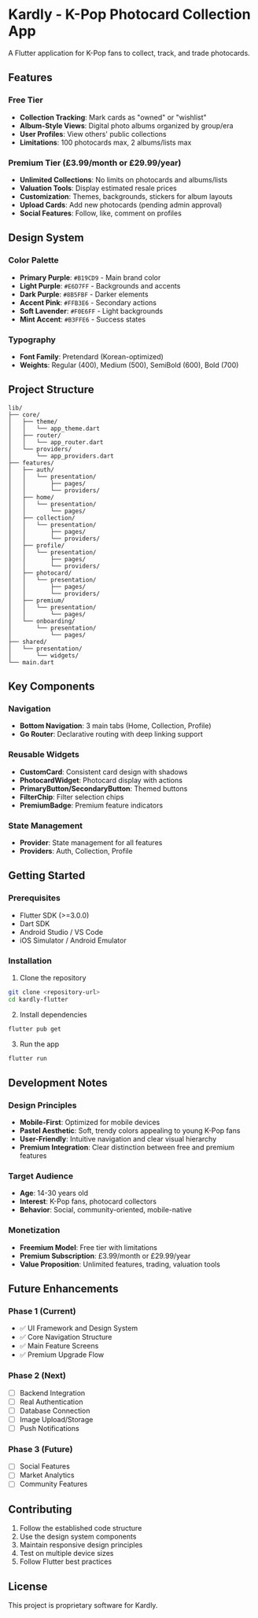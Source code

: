 # Kardly - K-Pop Photocard Collection App

A Flutter application for K-Pop fans to collect, track, and trade photocards.

## Features

### Free Tier
- **Collection Tracking**: Mark cards as "owned" or "wishlist"
- **Album-Style Views**: Digital photo albums organized by group/era
- **User Profiles**: View others' public collections
- **Limitations**: 100 photocards max, 2 albums/lists max

### Premium Tier (£3.99/month or £29.99/year)
- **Unlimited Collections**: No limits on photocards and albums/lists
- **Valuation Tools**: Display estimated resale prices
- **Customization**: Themes, backgrounds, stickers for album layouts
- **Upload Cards**: Add new photocards (pending admin approval)
- **Social Features**: Follow, like, comment on profiles

## Design System

### Color Palette
- **Primary Purple**: `#B19CD9` - Main brand color
- **Light Purple**: `#E6D7FF` - Backgrounds and accents
- **Dark Purple**: `#8B5FBF` - Darker elements
- **Accent Pink**: `#FFB3E6` - Secondary actions
- **Soft Lavender**: `#F0E6FF` - Light backgrounds
- **Mint Accent**: `#B3FFE6` - Success states

### Typography
- **Font Family**: Pretendard (Korean-optimized)
- **Weights**: Regular (400), Medium (500), SemiBold (600), Bold (700)

## Project Structure

```
lib/
├── core/
│   ├── theme/
│   │   └── app_theme.dart
│   ├── router/
│   │   └── app_router.dart
│   └── providers/
│       └── app_providers.dart
├── features/
│   ├── auth/
│   │   └── presentation/
│   │       ├── pages/
│   │       └── providers/
│   ├── home/
│   │   └── presentation/
│   │       └── pages/
│   ├── collection/
│   │   └── presentation/
│   │       ├── pages/
│   │       └── providers/
│   ├── profile/
│   │   └── presentation/
│   │       ├── pages/
│   │       └── providers/
│   ├── photocard/
│   │   └── presentation/
│   │       ├── pages/
│   │       └── providers/
│   ├── premium/
│   │   └── presentation/
│   │       └── pages/
│   └── onboarding/
│       └── presentation/
│           └── pages/
├── shared/
│   └── presentation/
│       └── widgets/
└── main.dart
```

## Key Components

### Navigation
- **Bottom Navigation**: 3 main tabs (Home, Collection, Profile)
- **Go Router**: Declarative routing with deep linking support

### Reusable Widgets
- **CustomCard**: Consistent card design with shadows
- **PhotocardWidget**: Photocard display with actions
- **PrimaryButton/SecondaryButton**: Themed buttons
- **FilterChip**: Filter selection chips
- **PremiumBadge**: Premium feature indicators

### State Management
- **Provider**: State management for all features
- **Providers**: Auth, Collection, Profile

## Getting Started

### Prerequisites
- Flutter SDK (>=3.0.0)
- Dart SDK
- Android Studio / VS Code
- iOS Simulator / Android Emulator

### Installation

1. Clone the repository
```bash
git clone <repository-url>
cd kardly-flutter
```

2. Install dependencies
```bash
flutter pub get
```

3. Run the app
```bash
flutter run
```

## Development Notes

### Design Principles
- **Mobile-First**: Optimized for mobile devices
- **Pastel Aesthetic**: Soft, trendy colors appealing to young K-Pop fans
- **User-Friendly**: Intuitive navigation and clear visual hierarchy
- **Premium Integration**: Clear distinction between free and premium features

### Target Audience
- **Age**: 14-30 years old
- **Interest**: K-Pop fans, photocard collectors
- **Behavior**: Social, community-oriented, mobile-native

### Monetization
- **Freemium Model**: Free tier with limitations
- **Premium Subscription**: £3.99/month or £29.99/year
- **Value Proposition**: Unlimited features, trading, valuation tools

## Future Enhancements

### Phase 1 (Current)
- ✅ UI Framework and Design System
- ✅ Core Navigation Structure
- ✅ Main Feature Screens
- ✅ Premium Upgrade Flow

### Phase 2 (Next)
- [ ] Backend Integration
- [ ] Real Authentication
- [ ] Database Connection
- [ ] Image Upload/Storage
- [ ] Push Notifications

### Phase 3 (Future)
- [ ] Social Features
- [ ] Market Analytics
- [ ] Community Features

## Contributing

1. Follow the established code structure
2. Use the design system components
3. Maintain responsive design principles
4. Test on multiple device sizes
5. Follow Flutter best practices

## License

This project is proprietary software for Kardly.
